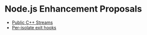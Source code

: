 # Node.js Enhancement Proposals

* [Public C++ Streams](001-public-stream-base.md)
* [Per-isolate exit hooks](002-per-isolate-exit-hooks.md)
